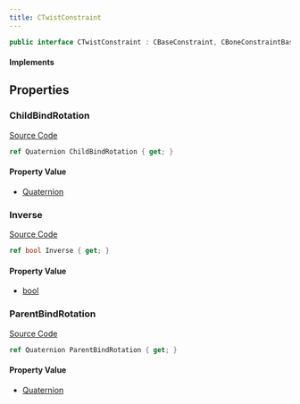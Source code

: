 ```yaml
---
title: CTwistConstraint
---
```


```csharp
public interface CTwistConstraint : CBaseConstraint, CBoneConstraintBase, ISchemaClass<CBoneConstraintBase>, ISchemaClass<CBaseConstraint>, ISchemaClass<CTwistConstraint>, ISchemaField, ISchemaClass, INativeHandle
```

#### Implements

## Properties

### ChildBindRotation

[Source Code](https://github.com/swiftly-solution/swiftlys2/blob/main/managed/src/SwiftlyS2.Generated/Schemas/Interfaces/CTwistConstraint.cs#L21)

```csharp
ref Quaternion ChildBindRotation { get; }
```

#### Property Value

- [Quaternion](/docs/api/shared/natives/quaternion)

### Inverse

[Source Code](https://github.com/swiftly-solution/swiftlys2/blob/main/managed/src/SwiftlyS2.Generated/Schemas/Interfaces/CTwistConstraint.cs#L17)

```csharp
ref bool Inverse { get; }
```

#### Property Value

- [bool](https://learn.microsoft.com/dotnet/api/system.boolean)

### ParentBindRotation

[Source Code](https://github.com/swiftly-solution/swiftlys2/blob/main/managed/src/SwiftlyS2.Generated/Schemas/Interfaces/CTwistConstraint.cs#L19)

```csharp
ref Quaternion ParentBindRotation { get; }
```

#### Property Value

- [Quaternion](/docs/api/shared/natives/quaternion)

